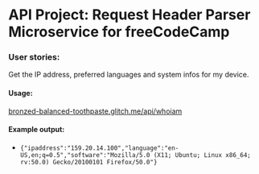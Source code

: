 # API Project: Request Header Parser Microservice for freeCodeCamp
### User stories:
Get the IP address, preferred languages and system infos for my device.

#### Usage:
[bronzed-balanced-toothpaste.glitch.me/api/whoiam](https://bronzed-balanced-toothpaste.glitch.me/api/whoiam)

#### Example output:
* `{"ipaddress":"159.20.14.100","language":"en-US,en;q=0.5","software":"Mozilla/5.0 (X11; Ubuntu; Linux x86_64; rv:50.0) Gecko/20100101 Firefox/50.0"}`